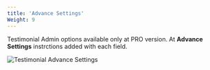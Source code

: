 ```yaml
---
title: 'Advance Settings'
Weight: 9
---
```


Testimonial Admin options available only at PRO version. At **Advance Settings** instrctions added with each field.

![Testimonial Advance Settings](../images/Testimonial_Advanced_Settings.png)